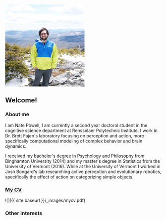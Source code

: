 <img src="https://github.com/natepowell81/natepowell81.github.io/blob/master/_images/me.png?raw=true" width="256">

## Welcome!


### About me

I am Nate Powell, I am currently a second year doctoral student in the cognitive science department at Rensselaer Polytechnic Institute. I work in Dr. Brett Fajen's laboratory focusing on perception and action, more specifically computational modeling of complex behavior and brain dynamics. 

I received my bachelor's degree in Psychology and Philosophy from Binghamton University (2014) and my master's degree in Statistics from the University of Vermont (2016). While at the University of Vermont I worked in Josh Bongard's lab researching active perception and evolutionary robotics, specifically the effect of action on categorizing simple objects.   

### <a href="mycv.html" title="My CV">My CV</a>
![]({{ site.baseurl }}/_images/mycv.pdf)

### Other interests
